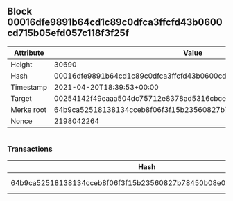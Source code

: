 ## Block 00016dfe9891b64cd1c89c0dfca3ffcfd43b0600cd715b05efd057c118f3f25f

Attribute | Value
--- | ---
Height | 30690
Hash | 00016dfe9891b64cd1c89c0dfca3ffcfd43b0600cd715b05efd057c118f3f25f
Timestamp | 2021-04-20T18:39:53+00:00
Target | 00254142f49eaaa504dc75712e8378ad5316cbcead634704b3734b6271167cc4
Merke root | 64b9ca52518138134cceb8f06f3f15b23560827b78450b08e0c84f314561efd3
Nonce | 2198042264

```

```

### Transactions

Hash | Amount
--- | ---
[64b9ca52518138134cceb8f06f3f15b23560827b78450b08e0c84f314561efd3](64b9ca52518138134cceb8f06f3f15b23560827b78450b08e0c84f314561efd3.md) | 10.00000000 SKEPTI 
